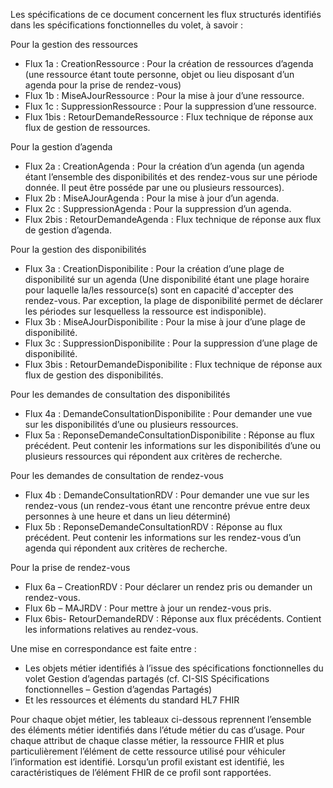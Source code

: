 Les spécifications de ce document concernent les flux structurés identifiés dans les spécifications fonctionnelles du volet, à savoir :

Pour la gestion des ressources

* Flux 1a : CreationRessource : Pour la création de ressources d’agenda (une ressource étant toute personne, objet ou lieu disposant d’un agenda pour la prise de rendez-vous)
* Flux 1b : MiseAJourRessource : Pour la mise à jour d’une ressource.
* Flux 1c : SuppressionRessource : Pour la suppression d’une ressource.
* Flux 1bis : RetourDemandeRessource : Flux technique de réponse aux flux de gestion de ressources.

Pour la gestion d’agenda

* Flux 2a : CreationAgenda : Pour la création d’un agenda (un agenda étant l’ensemble des disponibilités et des rendez-vous sur une période donnée. Il peut être posséde par une ou plusieurs ressources).
* Flux 2b : MiseAJourAgenda : Pour la mise à jour d’un agenda.
* Flux 2c : SuppressionAgenda : Pour la suppression d’un agenda.
* Flux 2bis : RetourDemandeAgenda : Flux technique de réponse aux flux de gestion d’agenda.

Pour la gestion des disponibilités

* Flux 3a : CreationDisponibilite : Pour la création d’une plage de disponibilité sur un agenda (Une disponibilité étant une plage horaire pour laquelle la/les ressource(s) sont en capacité d'accepter des rendez-vous. Par exception, la plage de disponibilité permet de déclarer les périodes sur lesquelless la ressource est indisponible).
* Flux 3b : MiseAJourDisponibilite : Pour la mise à jour d’une plage de disponibilité.
* Flux 3c : SuppressionDisponibilite : Pour la suppression d’une plage de disponibilité.
* Flux 3bis : RetourDemandeDisponibilite : Flux technique de réponse aux flux de gestion des disponibilités.

Pour les demandes de consultation des disponibilités

* Flux 4a : DemandeConsultationDisponibilite : Pour demander une vue sur les disponibilités d’une ou plusieurs ressources.
* Flux 5a : ReponseDemandeConsultationDisponibilite : Réponse au flux précédent. Peut contenir les informations sur les disponibilités d’une ou plusieurs ressources qui répondent aux critères de recherche.

Pour les demandes de consultation de rendez-vous

* Flux 4b : DemandeConsultationRDV : Pour demander une vue sur les rendez-vous (un rendez-vous étant une rencontre prévue entre deux personnes à une heure et dans un lieu déterminé)
* Flux 5b : ReponseDemandeConsultationRDV : Réponse au flux précédent. Peut contenir les informations sur les rendez-vous d’un agenda qui répondent aux critères de recherche.

Pour la prise de rendez-vous

* Flux 6a – CreationRDV : Pour déclarer un rendez pris ou demander un rendez-vous.
* Flux 6b – MAJRDV : Pour mettre à jour un rendez-vous pris.
* Flux 6bis- RetourDemandeRDV : Réponse aux flux précédents. Contient les informations relatives au rendez-vous.

Une mise en correspondance est faite entre :

* Les objets métier identifiés à l’issue des spécifications fonctionnelles du volet Gestion d’agendas partagés (cf. CI-SIS Spécifications fonctionnelles – Gestion d’agendas Partagés)
* Et les ressources et éléments du standard HL7 FHIR

Pour chaque objet métier, les tableaux ci-dessous reprennent l’ensemble des éléments métier identifiés dans l’étude métier du cas d’usage. Pour chaque attribut de chaque classe métier, la ressource FHIR et plus particulièrement l’élément de cette ressource utilisé pour véhiculer l’information est identifié. Lorsqu’un profil existant est identifié, les caractéristiques de l’élément FHIR de ce profil sont rapportées.

